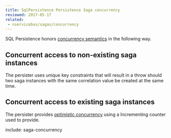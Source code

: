 ```yaml
---
title: SqlPersistence Persistence Saga concurrency
reviewed: 2017-05-17
related:
 - nservicebus/sagas/concurrency
---
```


SQL Persistence honors [concurrency semantics](/nservicebus/sagas/concurrency.md) in the following way.


## Concurrent access to non-existing saga instances

The persister uses unique key constraints that will result in a throw should two saga instances with the same correlation value be created at the same time.


## Concurrent access to existing saga instances

The persister provides [optimistic concurrency](https://en.wikipedia.org/wiki/Optimistic_concurrency_control) using a Incrementing counter used to provide.

include: saga-concurrency